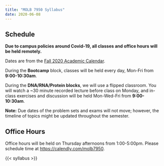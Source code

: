```yaml
---
title: "MOLB 7950 Syllabus"
date: 2020-06-08
---
```


## Schedule

**Due to campus policies around Covid-19, all classes and office hours will be
held remotely.**

Dates are from the [Fall 2020 Academic
Calendar](http://www.ucdenver.edu/student-services/resources/Registrar-dev/Documents/AcademicCalendars/AcademicCalendarFall2020.pdf).

During the **Bootcamp** block, classes will be held every day, Mon-Fri from **9:00-10:30am**.

During the **DNA/RNA/Protein blocks**, we will use a flipped classroom. You will watch a ~30 minute recorded lecture before class on Monday,
and in-class exercises and discussion will be held Mon-Wed-Fri from **9:00-10:30am**.

<b>Note:</b> Due dates of the problem sets and exams will not move; however, the timeline of topics might be updated throughout the semester.

## Office Hours

Office hours will be held on Thursday afternoons from 1:00-5:00pm. Please schedule time at <https://calendly.com/molb7950>.

<div>

{{< syllabus >}}

</div>
